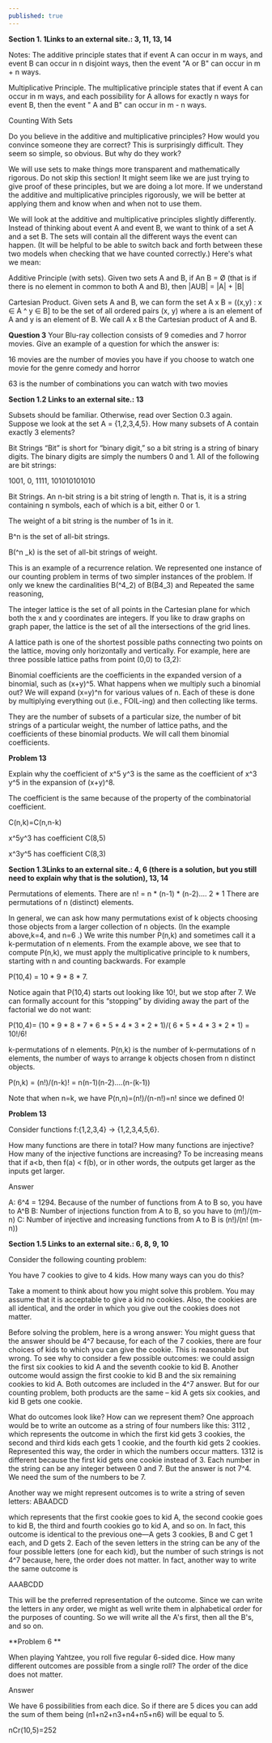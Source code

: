```yaml
---
published: true
---
```

**Section 1. 1Links to an external site.: 3, 11, 13, 14**

Notes:
The additive principle states that if event A can occur in m ways, and event B can occur in n disjoint ways, then the event "A or B" can occur in m + n ways.

Multiplicative Principle.
The multiplicative principle states that if event A can occur in m ways, and
each possibility for A allows for exactly n ways for event B, then the event "
A and B" can occur in m - n ways.

Counting With Sets

Do you believe in the additive and multiplicative principles? How would you
convince someone they are correct? This is surprisingly difficult. They seem so
simple, so obvious. But why do they work?

We will use sets to make things more transparent and mathematically rigorous. Do
not skip this section! It might seem like we are just trying to give proof of these
principles, but we are doing a lot more. If we understand the additive and
multiplicative principles rigorously, we will be better at applying them and
know when and when not to use them.

We will look at the additive and multiplicative principles slightly differently. Instead of thinking about event A and event B, we want to think of a set A
and a set B. The sets will contain all the different ways the event can happen. (It
will be helpful to be able to switch back and forth between these two models
when checking that we have counted correctly.) Here's what we mean:

Additive Principle (with sets).
Given two sets A and B, if An B = Ø  (that is if there is no element in
common to both A and B), then
|AUB| = |A| + |B|

Cartesian Product.
Given sets A and B, we can form the set
A x B = ((x,y) : x ∈ A  ^ y ∈ B]
to be the set of all ordered pairs (x, y) where a is an element of A and y is
an element of B. We call A x B the Cartesian product of A and B.


**Question 3**
Your Blu-ray collection consists of 9 comedies and 7 horror movies. Give an example of a question for which the answer is:

16 movies are the number of movies you have if you choose to watch one movie for the genre comedy and horror


63 is the number of combinations you can watch with two movies 



**Section 1.2 Links to an external site.: 13**


Subsets should be familiar. Otherwise, read over Section 0.3 again. Suppose we look at the set                       A = {1,2,3,4,5}. How many subsets of A contain exactly 3 elements?


Bit Strings
“Bit” is short for “binary digit,” so a bit string is a string of binary digits. The binary digits are simply the numbers 0 and 1. All of the following are bit strings:

1001, 0, 1111, 101010101010

Bit Strings.
An n-bit string is a bit string of length n. That is, it is a string containing n  symbols, each of which is a bit, either 0 or 1.

The weight of a bit string is the number of 1s in it.

B^n is the set of all-bit strings.

B(^n _k) is the set of all-bit strings of weight.

This is an example of a recurrence relation. We represented one instance of our counting problem in terms of two simpler instances of the problem. If only we knew the cardinalities B(^4_2) of B(B4_3) and Repeated the same reasoning,

The integer lattice is the set of all points in the Cartesian plane for which both the x and y  coordinates are integers. If you like to draw graphs on graph paper, the lattice is the set of all the intersections of the grid lines.

A lattice path is one of the shortest possible paths connecting two points on the lattice, moving only horizontally and vertically. For example, here are three possible lattice paths from point  (0,0) to (3,2):

Binomial coefficients are the coefficients in the expanded version of a binomial, such as (x+y)^5. What happens when we multiply such a binomial out? We will expand (x=y)^n  for various values of n. Each of these is done by multiplying everything out (i.e., FOIL-ing) and then collecting like terms.

They are the number of subsets of a particular size, the number of bit strings of a particular weight, the number of lattice paths, and the coefficients of these binomial products. We will call them binomial coefficients.


**Problem 13**

Explain why the coefficient of x^5 y^3 is the same as the coefficient of  x^3 y^5 in the expansion of (x+y)^8.


The coefficient is the same because of the property of the combinatorial coefficient.

C(n,k)=C(n,n-k)

x^5y^3 has coefficient C(8,5)

x^3y^5 has coefficient C(8,3)



**Section 1.3Links to an external site.: 4, 6 (there is a solution, but you still need to explain why 
that is the solution), 13, 14**


Permutations of elements. 
There are n! = n * (n-1) * (n-2).... 2 * 1 
There are permutations of n (distinct) elements.

In general, we can ask how many permutations exist of k objects choosing those objects from a larger collection of n objects. (In the example above,k=4, and n=6 .) We write this number P(n,k) and sometimes call it a k-permutation of n elements. From the example above, we see that to compute P(n,k), we must apply the multiplicative principle to k numbers, starting with n and counting backwards. For example

P(10,4) = 10 * 9 * 8 * 7.

Notice again that P(10,4) starts out looking like 10!, but we stop after 7. We can formally account for this “stopping” by dividing away the part of the factorial we do not want:

P(10,4)= (10  * 9 * 8 * 7 * 6 * 5 * 4 * 3 * 2 * 1)/( 6 * 5 * 4 * 3 * 2 * 1) = 10!/6!

k-permutations of n elements.
P(n,k) is the number of k-permutations of n elements, the number of ways to arrange k objects chosen from n distinct objects.

 P(n,k) = (n!)/(n-k)! = n(n-1)(n-2)....(n-(k-1))

Note that when n=k, we have P(n,n)=(n!)/(n-n!)=n! since we defined 0! 



**Problem 13**

Consider functions f:{1,2,3,4} -> {1,2,3,4,5,6}. 

How many functions are there in total?
How many functions are injective?
How many of the injective functions are increasing? To be increasing means that if a<b, then f(a) < f(b), or in other words, the outputs get larger as the inputs get larger.

Answer

A: 6^4 = 1294. Because of the number of functions from A to B so, you have to A^B
B: Number of injections function from A to B, so you have to (m!)/(m-n)
C: Number of injective and increasing functions from A to B is (n!)/(n! (m-n))



**Section 1.5 Links to an external site.: 6, 8, 9, 10**

Consider the following counting problem:

You have 7 cookies to give to 4 kids. How many ways can you do this?

Take a moment to think about how you might solve this problem. You may assume that it is acceptable to give a kid no cookies. Also, the cookies are all identical, and the order in which you give out the cookies does not matter.

Before solving the problem, here is a wrong answer: You might guess that the answer should be 4^7 because, for each of the 7 cookies, there are four choices of kids to which you can give the cookie. This is reasonable but wrong. To see why to consider a few possible outcomes: we could assign the first six cookies to kid A and the seventh cookie to kid B. Another outcome would assign the first cookie to kid B and the six remaining cookies to kid A. Both outcomes are included in the 4^7 answer. But for our counting problem, both products are the same – kid A gets six cookies, and kid B gets one cookie.

What do outcomes look like? How can we represent them? One approach would be to write an outcome as a string of four numbers like this:
3112
,
which represents the outcome in which the first kid gets 3 cookies, the second and third kids each gets 1 cookie, and the fourth kid gets 2 cookies. Represented this way, the order in which the numbers occur matters. 1312 is different because the first kid gets one cookie instead of 3. Each number in the string can be any integer between 0 and 7. But the answer is not 7^4. We need the sum of the numbers to be 7.

Another way we might represent outcomes is to write a string of seven letters:
ABAADCD

which represents that the first cookie goes to kid A, the second cookie goes to kid B, the third and fourth cookies go to kid A, and so on. In fact, this outcome is identical to the previous one—A gets 3 cookies, B and C get 1 each, and D gets 2. Each of the seven letters in the string can be any of the four possible letters (one for each kid), but the number of such strings is not 4^7 because, here, the order does not matter. In fact, another way to write the same outcome is

AAABCDD

This will be the preferred representation of the outcome. Since we can write the letters in any order, we might as well write them in alphabetical order for the purposes of counting. So we will write all the A's first, then all the B's, and so on.



**Problem 6 **

When playing Yahtzee, you roll five regular 6-sided dice. How many different outcomes are possible from a single roll? The order of the dice does not matter.

Answer 

We have 6 possibilities from each dice. So if there are 5 dices you can add the sum of them being (n1+n2+n3+n4+n5+n6) will be equal to 5.

nCr(10,5)=252
